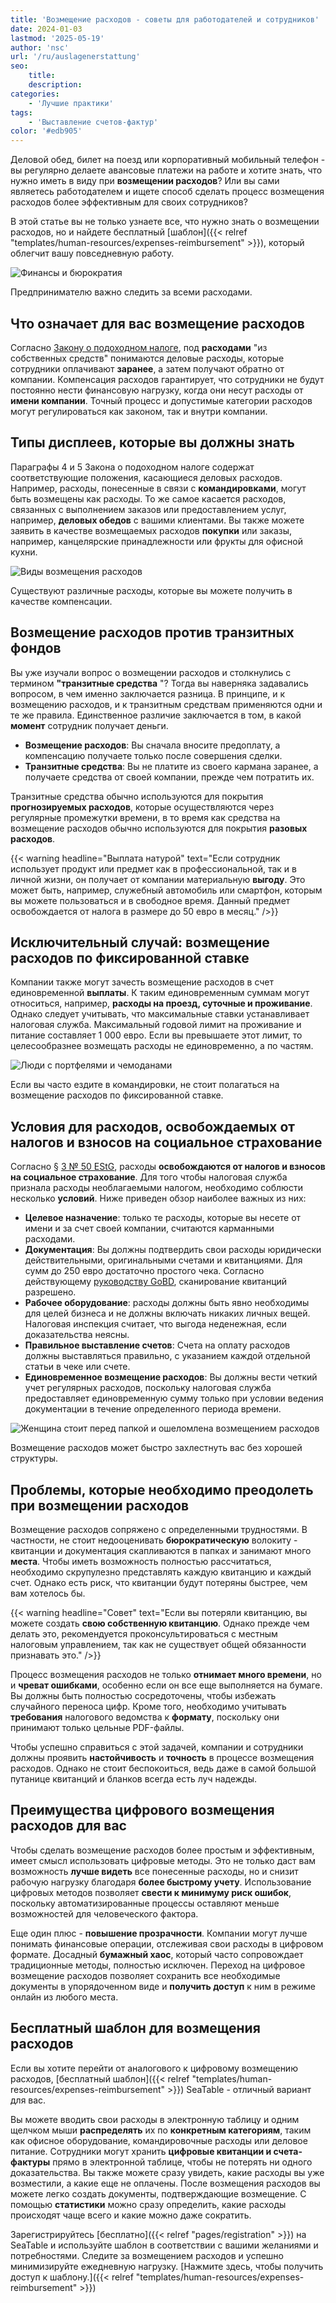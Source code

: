 ```yaml
---
title: 'Возмещение расходов - советы для работодателей и сотрудников'
date: 2024-01-03
lastmod: '2025-05-19'
author: 'nsc'
url: '/ru/auslagenerstattung'
seo:
    title:
    description:
categories:
    - 'Лучшие практики'
tags:
    - 'Выставление счетов-фактур'
color: '#edb905'
---
```


Деловой обед, билет на поезд или корпоративный мобильный телефон - вы регулярно делаете авансовые платежи на работе и хотите знать, что нужно иметь в виду при **возмещении расходов**? Или вы сами являетесь работодателем и ищете способ сделать процесс возмещения расходов более эффективным для своих сотрудников?

В этой статье вы не только узнаете все, что нужно знать о возмещении расходов, но и найдете бесплатный [шаблон]({{< relref "templates/human-resources/expenses-reimbursement" >}}), который облегчит вашу повседневную работу.

![Финансы и бюрократия](3d-rendering-finanzgeschaeftskonzept-fuer-steuerzahlungen-711x533.jpg)

Предпринимателю важно следить за всеми расходами.

## Что означает для вас возмещение расходов

Согласно [Закону о подоходном налоге](https://www.gesetze-im-internet.de/estg/), под **расходами** "из собственных средств" понимаются деловые расходы, которые сотрудники оплачивают **заранее**, а затем получают обратно от компании. Компенсация расходов гарантирует, что сотрудники не будут постоянно нести финансовую нагрузку, когда они несут расходы от **имени компании**. Точный процесс и допустимые категории расходов могут регулироваться как законом, так и внутри компании.

## Типы дисплеев, которые вы должны знать

Параграфы 4 и 5 Закона о подоходном налоге содержат соответствующие положения, касающиеся деловых расходов. Например, расходы, понесенные в связи с **командировками**, могут быть возмещены как расходы. То же самое касается расходов, связанных с выполнением заказов или предоставлением услуг, например, **деловых обедов** с вашими клиентами. Вы также можете заявить в качестве возмещаемых расходов **покупки** или заказы, например, канцелярские принадлежности или фрукты для офисной кухни.

![Виды возмещения расходов](Pastel-Aesthetic-Minimalist-Lifestyle-Tips-List-Instagram-Post-2-711x711.png)

Существуют различные расходы, которые вы можете получить в качестве компенсации.

## Возмещение расходов против транзитных фондов

Вы уже изучали вопрос о возмещении расходов и столкнулись с термином **"транзитные средства** "? Тогда вы наверняка задавались вопросом, в чем именно заключается разница. В принципе, и к возмещению расходов, и к транзитным средствам применяются одни и те же правила. Единственное различие заключается в том, в какой **момент** сотрудник получает деньги.

- **Возмещение расходов**: Вы сначала вносите предоплату, а компенсацию получаете только после совершения сделки.
- **Транзитные средства**: Вы не платите из своего кармана заранее, а получаете средства от своей компании, прежде чем потратить их.

Транзитные средства обычно используются для покрытия **прогнозируемых расходов**, которые осуществляются через регулярные промежутки времени, в то время как средства на возмещение расходов обычно используются для покрытия **разовых расходов**.

{{< warning headline="Выплата натурой" text="Если сотрудник использует продукт или предмет как в профессиональной, так и в личной жизни, он получает от компании материальную **выгоду**. Это может быть, например, служебный автомобиль или смартфон, которым вы можете пользоваться и в свободное время. Данный предмет освобождается от налога в размере до 50 евро в месяц." />}}

## Исключительный случай: возмещение расходов по фиксированной ставке

Компании также могут зачесть возмещение расходов в счет единовременной **выплаты**. К таким единовременным суммам могут относиться, например, **расходы на проезд, суточные и проживание**. Однако следует учитывать, что максимальные ставки устанавливает налоговая служба. Максимальный годовой лимит на проживание и питание составляет 1 000 евро. Если вы превышаете этот лимит, то целесообразнее возмещать расходы не единовременно, а по частям.

![Люди с портфелями и чемоданами](19320-711x284.jpg)

Если вы часто ездите в командировки, не стоит полагаться на возмещение расходов по фиксированной ставке.

## Условия для расходов, освобождаемых от налогов и взносов на социальное страхование

Согласно § [3 № 50 EStG](https://www.gesetze-im-internet.de/estg/__3.html), расходы **освобождаются от налогов и взносов на социальное страхование**. Для того чтобы налоговая служба признала расходы необлагаемыми налогом, необходимо соблюсти несколько **условий**. Ниже приведен обзор наиболее важных из них:

- **Целевое назначение**: только те расходы, которые вы несете от имени и за счет своей компании, считаются карманными расходами.
- **Документация**: Вы должны подтвердить свои расходы юридически действительными, оригинальными счетами и квитанциями. Для сумм до 250 евро достаточно простого чека. Согласно действующему [руководству GoBD](https://ao.bundesfinanzministerium.de/ao/2021/Anhaenge/BMF-Schreiben-und-gleichlautende-Laendererlasse/Anhang-64/anhang-64.html), сканирование квитанций разрешено.
- **Рабочее оборудование**: расходы должны быть явно необходимы для целей бизнеса и не должны включать никаких личных вещей. Налоговая инспекция считает, что выгода неденежная, если доказательства неясны.
- **Правильное выставление счетов**: Счета на оплату расходов должны выставляться правильно, с указанием каждой отдельной статьи в чеке или счете.
- **Единовременное возмещение расходов**: Вы должны вести четкий учет регулярных расходов, поскольку налоговая служба предоставляет единовременную сумму только при условии ведения документации в течение определенного периода времени.

![Женщина стоит перед папкой и ошеломлена возмещением расходов](9276421-e1704291543704.jpg)

Возмещение расходов может быстро захлестнуть вас без хорошей структуры.

## Проблемы, которые необходимо преодолеть при возмещении расходов

Возмещение расходов сопряжено с определенными трудностями. В частности, не стоит недооценивать **бюрократическую** волокиту - квитанции и документация скапливаются в папках и занимают много **места**. Чтобы иметь возможность полностью рассчитаться, необходимо скрупулезно представлять каждую квитанцию и каждый счет. Однако есть риск, что квитанции будут потеряны быстрее, чем вам хотелось бы.

{{< warning headline="Совет" text="Если вы потеряли квитанцию, вы можете создать **свою собственную квитанцию**. Однако прежде чем делать это, рекомендуется проконсультироваться с местным налоговым управлением, так как не существует общей обязанности признавать это." />}}

Процесс возмещения расходов не только **отнимает много времени**, но и **чреват ошибками**, особенно если он все еще выполняется на бумаге. Вы должны быть полностью сосредоточены, чтобы избежать случайного переноса цифр. Кроме того, необходимо учитывать **требования** налогового ведомства к **формату**, поскольку они принимают только цельные PDF-файлы.

Чтобы успешно справиться с этой задачей, компании и сотрудники должны проявить **настойчивость** и **точность** в процессе возмещения расходов. Однако не стоит беспокоиться, ведь даже в самой большой путанице квитанций и бланков всегда есть луч надежды.

## Преимущества цифрового возмещения расходов для вас

Чтобы сделать возмещение расходов более простым и эффективным, имеет смысл использовать цифровые методы. Это не только даст вам возможность **лучше видеть** все понесенные расходы, но и снизит рабочую нагрузку благодаря **более быстрому учету**. Использование цифровых методов позволяет **свести к минимуму риск ошибок**, поскольку автоматизированные процессы оставляют меньше возможностей для человеческого фактора.

Еще один плюс - **повышение прозрачности**. Компании могут лучше понимать финансовые операции, отслеживая свои расходы в цифровом формате. Досадный **бумажный хаос**, который часто сопровождает традиционные методы, полностью исключен. Переход на цифровое возмещение расходов позволяет сохранить все необходимые документы в упорядоченном виде и **получить доступ** к ним в режиме онлайн из любого места.

## Бесплатный шаблон для возмещения расходов

Если вы хотите перейти от аналогового к цифровому возмещению расходов, [бесплатный шаблон]({{< relref "templates/human-resources/expenses-reimbursement" >}}) SeaTable - отличный вариант для вас.

Вы можете вводить свои расходы в электронную таблицу и одним щелчком мыши **распределять** их по **конкретным категориям**, таким как офисное оборудование, командировочные расходы или деловое питание. Сотрудники могут хранить **цифровые квитанции и счета-фактуры** прямо в электронной таблице, чтобы не потерять ни одного доказательства. Вы также можете сразу увидеть, какие расходы вы уже возместили, а какие еще не оплачены. После возмещения расходов вы можете легко создать документы, подтверждающие возмещение. С помощью **статистики** можно сразу определить, какие расходы происходят чаще всего и какие можно даже сократить.

Зарегистрируйтесь [бесплатно]({{< relref "pages/registration" >}}) на SeaTable и используйте шаблон в соответствии с вашими желаниями и потребностями. Следите за возмещением расходов и успешно минимизируйте ежедневную нагрузку. [Нажмите здесь, чтобы получить доступ к шаблону.]({{< relref "templates/human-resources/expenses-reimbursement" >}})
